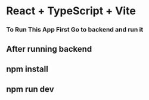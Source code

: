 # React + TypeScript + Vite

### To Run This App First Go to backend and run it

## After running backend 

## npm install
## npm run dev
